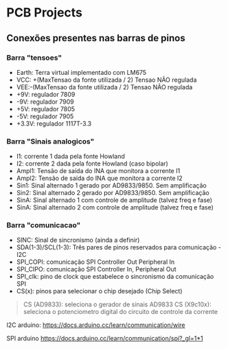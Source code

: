 # PCB Projects

## Conexões presentes nas barras de pinos

### Barra "tensoes"

- Earth: Terra virtual implementado com LM675
- VCC: +(MaxTensao da fonte utilizada / 2) Tensao NÃO regulada
- VEE:-(MaxTensao da fonte utilizada / 2)  Tensao NÃO regulada
- +9V: regulador 7809
- -9V: regulador 7909
- +5V: regulador 7805
- -5V: regulador 7905
- +3.3V: regulador 1117T-3.3

### Barra "Sinais analogicos"
- I1: corrente 1 dada pela fonte Howland
- I2: corrente 2 dada pela fonte Howland (caso bipolar)
- Ampl1: Tensão de saída do INA que monitora a corrente I1
- Ampl2: Tensão de saída do INA que monitora a corrente I2
- Sin1: Sinal alternado 1 gerado por AD9833/9850. Sem amplificação
- Sin2: Sinal alternado 2 gerado por AD9833/9850. Sem amplificação
- SinA: Sinal alternado 1 com controle de amplitude (talvez freq e fase)
- SinA: Sinal alternado 2 com controle de amplitude (talvez freq e fase)

### Barra "comunicacao"
- SINC: Sinal de sincronismo (ainda a definir)
- SDA(1-3)/SCL(1-3): Três pares de pinos reservados para comunicação - I2C
- SPI_COPI: comunicação SPI Controller Out Peripheral In
- SPI_CIPO: comunicação SPI Controller In, Peripheral Out
- SPI_clk: pino de clock que estabelece o sincronismo da comunicação SPI
- CS(x): pinos para selecionar o chip desejado (Chip Select)
> CS (AD9833): seleciona o gerador de sinais AD9833
>  CS (X9c10x): seleciona o potenciometro digital do circuito de controle da corrente

I2C arduino: https://docs.arduino.cc/learn/communication/wire

SPI arduino https://docs.arduino.cc/learn/communication/spi?_gl=1*1



